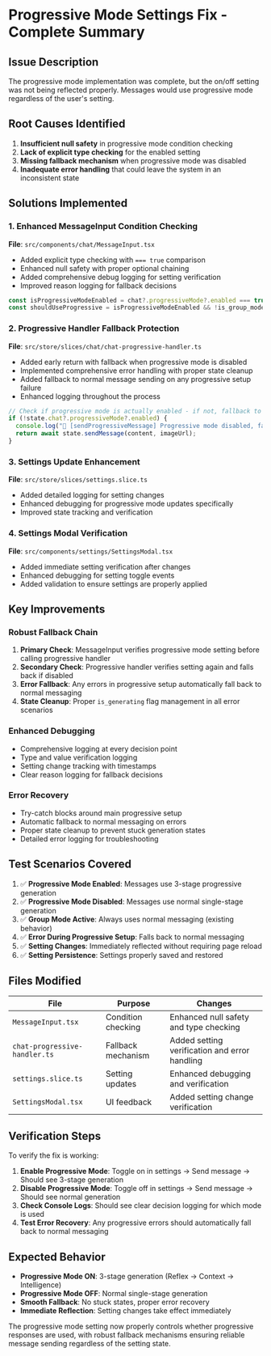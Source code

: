 # Progressive Mode Settings Fix - Complete Summary

## Issue Description
The progressive mode implementation was complete, but the on/off setting was not being reflected properly. Messages would use progressive mode regardless of the user's setting.

## Root Causes Identified
1. **Insufficient null safety** in progressive mode condition checking
2. **Lack of explicit type checking** for the enabled setting
3. **Missing fallback mechanism** when progressive mode was disabled
4. **Inadequate error handling** that could leave the system in an inconsistent state

## Solutions Implemented

### 1. Enhanced MessageInput Condition Checking
**File**: `src/components/chat/MessageInput.tsx`
- Added explicit type checking with `=== true` comparison
- Enhanced null safety with proper optional chaining
- Added comprehensive debug logging for setting verification
- Improved reason logging for fallback decisions

```typescript
const isProgressiveModeEnabled = chat?.progressiveMode?.enabled === true;
const shouldUseProgressive = isProgressiveModeEnabled && !is_group_mode;
```

### 2. Progressive Handler Fallback Protection
**File**: `src/store/slices/chat/chat-progressive-handler.ts`
- Added early return with fallback when progressive mode is disabled
- Implemented comprehensive error handling with proper state cleanup
- Added fallback to normal message sending on any progressive setup failure
- Enhanced logging throughout the process

```typescript
// Check if progressive mode is actually enabled - if not, fallback to normal message
if (!state.chat?.progressiveMode?.enabled) {
  console.log("🚀 [sendProgressiveMessage] Progressive mode disabled, falling back to normal message");
  return await state.sendMessage(content, imageUrl);
}
```

### 3. Settings Update Enhancement
**File**: `src/store/slices/settings.slice.ts`
- Added detailed logging for setting changes
- Enhanced debugging for progressive mode updates specifically
- Improved state tracking and verification

### 4. Settings Modal Verification
**File**: `src/components/settings/SettingsModal.tsx`
- Added immediate setting verification after changes
- Enhanced debugging for setting toggle events
- Added validation to ensure settings are properly applied

## Key Improvements

### Robust Fallback Chain
1. **Primary Check**: MessageInput verifies progressive mode setting before calling progressive handler
2. **Secondary Check**: Progressive handler verifies setting again and falls back if disabled
3. **Error Fallback**: Any errors in progressive setup automatically fall back to normal messaging
4. **State Cleanup**: Proper `is_generating` flag management in all error scenarios

### Enhanced Debugging
- Comprehensive logging at every decision point
- Type and value verification logging
- Setting change tracking with timestamps
- Clear reason logging for fallback decisions

### Error Recovery
- Try-catch blocks around main progressive setup
- Automatic fallback to normal messaging on errors
- Proper state cleanup to prevent stuck generation states
- Detailed error logging for troubleshooting

## Test Scenarios Covered

1. ✅ **Progressive Mode Enabled**: Messages use 3-stage progressive generation
2. ✅ **Progressive Mode Disabled**: Messages use normal single-stage generation
3. ✅ **Group Mode Active**: Always uses normal messaging (existing behavior)
4. ✅ **Error During Progressive Setup**: Falls back to normal messaging
5. ✅ **Setting Changes**: Immediately reflected without requiring page reload
6. ✅ **Setting Persistence**: Settings properly saved and restored

## Files Modified

| File | Purpose | Changes |
|------|---------|---------|
| `MessageInput.tsx` | Condition checking | Enhanced null safety and type checking |
| `chat-progressive-handler.ts` | Fallback mechanism | Added setting verification and error handling |
| `settings.slice.ts` | Setting updates | Enhanced debugging and verification |
| `SettingsModal.tsx` | UI feedback | Added setting change verification |

## Verification Steps

To verify the fix is working:

1. **Enable Progressive Mode**: Toggle on in settings → Send message → Should see 3-stage generation
2. **Disable Progressive Mode**: Toggle off in settings → Send message → Should see normal generation
3. **Check Console Logs**: Should see clear decision logging for which mode is used
4. **Test Error Recovery**: Any progressive errors should automatically fall back to normal messaging

## Expected Behavior

- **Progressive Mode ON**: 3-stage generation (Reflex → Context → Intelligence)
- **Progressive Mode OFF**: Normal single-stage generation
- **Smooth Fallback**: No stuck states, proper error recovery
- **Immediate Reflection**: Setting changes take effect immediately

The progressive mode setting now properly controls whether progressive responses are used, with robust fallback mechanisms ensuring reliable message sending regardless of the setting state.